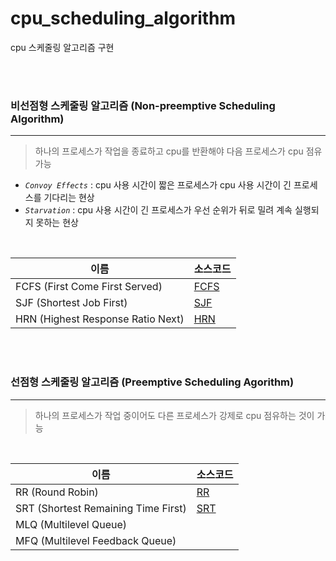 # cpu_scheduling_algorithm

cpu 스케줄링 알고리즘 구현

<br><br>

### 비선점형 스케줄링 알고리즘 (Non-preemptive Scheduling Algorithm)
---
> 하나의 프로세스가 작업을 종료하고 cpu를 반환해야 다음 프로세스가 cpu 점유 가능
- *`Convoy Effects`* : cpu 사용 시간이 짧은 프로세스가 cpu 사용 시간이 긴 프로세스를 기다리는 현상
- *`Starvation`* : cpu 사용 시간이 긴 프로세스가 우선 순위가 뒤로 밀려 계속 실행되지 못하는 현상

<br>

| 이름 | 소스코드 |
|---|---|
| FCFS (First Come First Served) | [FCFS](./nonpreemptive/FCFS.cc) |
| SJF (Shortest Job First) | [SJF](./nonpreemptive/SJF.cc) |
| HRN (Highest Response Ratio Next) | [HRN](./nonpreemptive/HRN.cc) |

<br><br>

### 선점형 스케줄링 알고리즘 (Preemptive Scheduling Agorithm)
---
> 하나의 프로세스가 작업 중이어도 다른 프로세스가 강제로 cpu 점유하는 것이 가능

<br>

| 이름 | 소스코드 |
|---|---|
| RR (Round Robin) | [RR](./preemptive/RR.cc) |
| SRT (Shortest Remaining Time First) | [SRT](./preemptive/SRT.cc) |
| MLQ (Multilevel Queue) | |
| MFQ (Multilevel Feedback Queue) | |